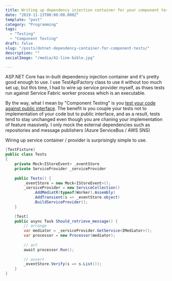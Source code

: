 ```yaml
---
title: Writing up dependency injection container for your component tests
date: "2019-11-13T00:00:00.000Z"
template: "post"
category: "Programming"
tags: 
  - "Testing"
  - "Component Testing"
draft: false
slug: "/posts/dotnet-dependency-container-for-component-tests/"
description: ""
socialImage: "/media/42-line-bible.jpg"

---
```


ASP.NET Core has in-built dependency injection container and it's pretty good enough to use. 
I use TestApiFactory class to use it without too much set up, but this time, I had to wire up service provider myself, as thses tests run against Service Fabric worker process which is an executable. 

By the way, what I mean by "Component Testing" is you [test your code against public interface](https://www.youtube.com/watch?v=EZ05e7EMOLM). The benefit is you couple your tests not to implementation of your code but to public interface, and as a result, tests tend to stay unchanged even though you are chaning your implementation of feature massively. 
I only mock the external dependencies such as repositories and message publishers (Azure ServiceBus / AWS SNS)

Wiring up service container / provider is surprisingly simple to use. 

```csharp
[TestFixture]
public class Tests
{
    private Mock<IStoreEvent> _eventStore
    private ServiceProvider _serviceProvider
    
    public Tests() {
        _eventStore = new Mock<IStoreEvent>();
        _serviceProvider = new ServiceCollection()
            .AddMediatR(typeof(Worker).Assembly)
            .AddTransient(s => _eventStore.object)
            .BuildServiceProvider();
    }
    
    [Test]
    public async Task Should_retrieve_message() {
        // arrange
        var mediator = _serviceProvider.GetService<IMediator>();
        var processor = new Processor(mediator);
        
        // act
        await processor.Run();
        
        // assert
        _eventStore.Verify(s => s.List());
    }
}
```

